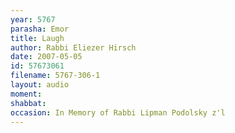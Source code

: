 ```yaml
---
year: 5767
parasha: Emor
title: Laugh
author: Rabbi Eliezer Hirsch
date: 2007-05-05
id: 57673061
filename: 5767-306-1
layout: audio
moment: 
shabbat: 
occasion: In Memory of Rabbi Lipman Podolsky z'l
---
```


